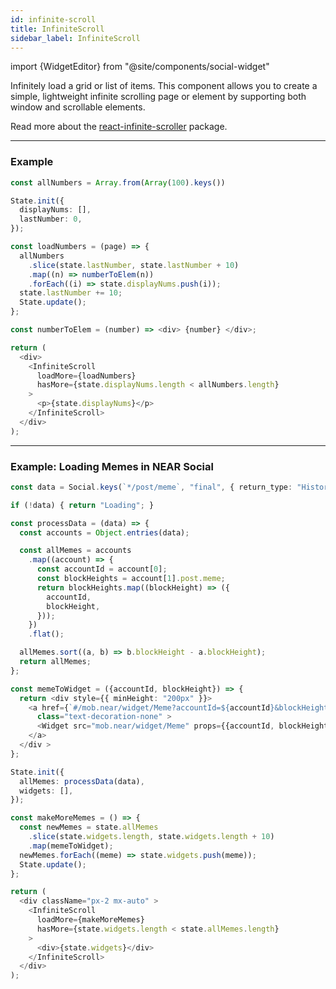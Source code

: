 ```yaml
---
id: infinite-scroll
title: InfiniteScroll
sidebar_label: InfiniteScroll
---
```


import {WidgetEditor} from "@site/components/social-widget"

Infinitely load a grid or list of items. This component allows you to create a simple, lightweight infinite scrolling page or element by supporting both window and scrollable elements.

Read more about the [react-infinite-scroller](https://www.npmjs.com/package/react-infinite-scroller) package.

<hr class="subsection" />

### Example

<WidgetEditor id='1' height="200px">

```ts
const allNumbers = Array.from(Array(100).keys())

State.init({
  displayNums: [],
  lastNumber: 0,
});

const loadNumbers = (page) => {
  allNumbers
    .slice(state.lastNumber, state.lastNumber + 10)
    .map((n) => numberToElem(n))
    .forEach((i) => state.displayNums.push(i));
  state.lastNumber += 10;
  State.update();
};

const numberToElem = (number) => <div> {number} </div>;

return (
  <div>
    <InfiniteScroll
      loadMore={loadNumbers}
      hasMore={state.displayNums.length < allNumbers.length}
    >
      <p>{state.displayNums}</p>
    </InfiniteScroll>
  </div>
);
```

</WidgetEditor>

---

### Example: Loading Memes in NEAR Social

<WidgetEditor id='2' height="260px">

```ts
const data = Social.keys(`*/post/meme`, "final", { return_type: "History" });

if (!data) { return "Loading"; }

const processData = (data) => {
  const accounts = Object.entries(data);

  const allMemes = accounts
    .map((account) => {
      const accountId = account[0];
      const blockHeights = account[1].post.meme;
      return blockHeights.map((blockHeight) => ({
        accountId,
        blockHeight,
      }));
    })
    .flat();

  allMemes.sort((a, b) => b.blockHeight - a.blockHeight);
  return allMemes;
};

const memeToWidget = ({accountId, blockHeight}) => {
  return <div style={{ minHeight: "200px" }}>
    <a href={`#/mob.near/widget/Meme?accountId=${accountId}&blockHeight=${blockHeight}`}
      class="text-decoration-none" >
      <Widget src="mob.near/widget/Meme" props={{accountId, blockHeight}} />
    </a>
  </div >
};

State.init({
  allMemes: processData(data),
  widgets: [],
});

const makeMoreMemes = () => {
  const newMemes = state.allMemes
    .slice(state.widgets.length, state.widgets.length + 10)
    .map(memeToWidget);
  newMemes.forEach((meme) => state.widgets.push(meme));
  State.update();
};

return (
  <div className="px-2 mx-auto" >
    <InfiniteScroll
      loadMore={makeMoreMemes}
      hasMore={state.widgets.length < state.allMemes.length}
    >
      <div>{state.widgets}</div>
    </InfiniteScroll>
  </div>
);
```

</WidgetEditor>
